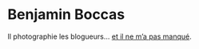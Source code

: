 # Benjamin Boccas

Il photographie les blogueurs… [et il ne m’a pas manqué](http://phlog.benjaminboccas.com/?p=146).